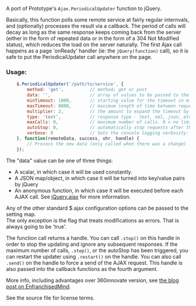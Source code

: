 A port of Prototype's `Ajax.PeriodicalUpdater` function to jQuery.

Basically, this function polls some remote service at fairly regular internvals,
and (optionally) processes the result via a callback.  The period of calls will
decay as long as the same response keeps coming back from the server (either in
the form of repeated data or in the form of a 304 Not Modified status), which
reduces the load on the server naturally.   The first Ajax call happens as a page
'onReady' handler (ie: the `jQuery(function)` call), so it is safe to put the PeriodicalUpdater call
anywhere on the page.

### Usage:

```javascript
    $.PeriodicalUpdater('/path/to/service', {
        method: 'get',          // method; get or post
        data: '',               // array of values to be passed to the page - e.g. {name: "John", greeting: "hello"}
        minTimeout: 1000,       // starting value for the timeout in milliseconds
        maxTimeout: 8000,       // maximum length of time between requests
        multiplier: 2,          // the amount to expand the timeout by if the response hasn't changed (up to maxTimeout)
        type: 'text',           // response type - text, xml, json, etc.  See $.ajax config options
        maxCalls: 0,            // maximum number of calls. 0 = no limit.
        autoStop: 0,            // automatically stop requests after this many returns of the same data. 0 = disabled.
        verbose: 0              // Sets the console logging verbosity: 0=none, 1=some, 2=all 
    }, function(remoteData, success, xhr, handle) {
        // Process the new data (only called when there was a change)
    });
```

The "data" value can be one of three things:

* A scalar, in which case it will be used constantly.
* A JSON map/object, in which case it will be turned into key/value pairs by jQuery
* An anonymous function, in which case it will be executed before each AJAX call.  See 
  [jQuery.ajax](http://api.jquery.com/jQuery.ajax/) for more information.

Any of the other standard $.ajax configuration options can be passed to the setting map.  
The only exception is the flag that treats modifications as errors. That is always
going to be 'true'.

The function call returns a handle.  You can call `.stop()` on this handle in order to stop
the updating and ignore any subsequent responses.  If the maximum number of calls, `.stop()`, or 
the autoStop has been triggered, you can restart the updater using `.restart()` on the handle.
You can also call `.send()` on the handle to force a send of the AJAX request.
This handle is also passed into the callback functions as the fourth argument.

More info, including advantages over 360innovate version, see 
[the blog post on EnfranchisedMind](http://blog.enfranchisedmind.com/posts/jquery-periodicalupdater/).

See the source file for license terms.
